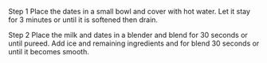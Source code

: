 Step 1
Place the dates in a small bowl and cover with hot water. 
Let it stay for 3 minutes or until it is softened then drain.

Step 2
Place the milk and dates in a blender and blend for 30 seconds or until pureed. 
Add ice and remaining ingredients and for blend 30 seconds or until it becomes smooth.


